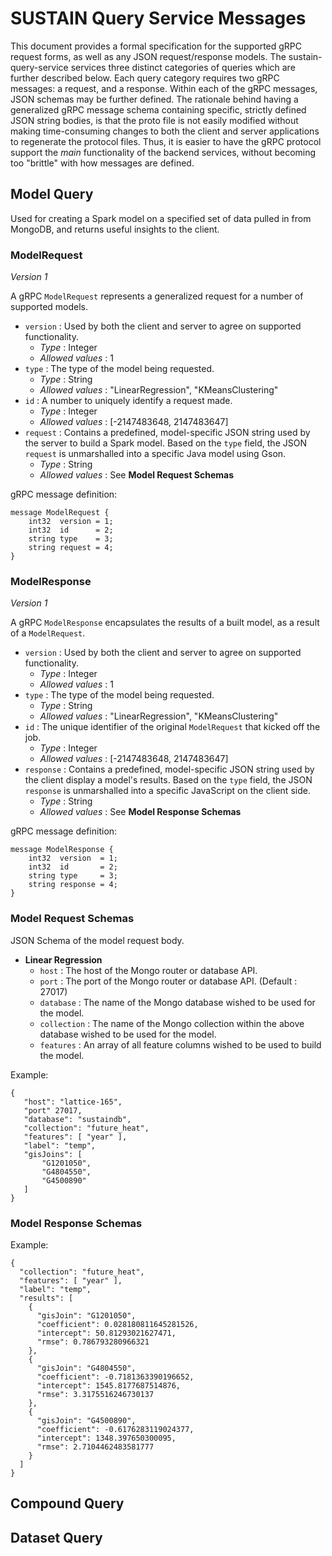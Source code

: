 # SUSTAIN Query Service Messages

This document provides a formal specification for the supported gRPC request forms, as well as any JSON request/response models.
The sustain-query-service services three distinct categories of queries which are further described below.
Each query category requires two gRPC messages: a request, and a response. Within each of the gRPC messages, JSON schemas may be further defined.
The rationale behind having a generalized gRPC message schema containing specific, strictly defined JSON string bodies, is that the 
proto file is not easily modified without making time-consuming changes to both the client and server applications to regenerate the protocol files. Thus,
it is easier to have the gRPC protocol support the *main* functionality of the backend services, without becoming too "brittle" with how messages
are defined.

## Model Query

Used for creating a Spark model on a specified set of data pulled in from MongoDB, and returns useful insights to the client.

### ModelRequest

*Version 1*

A gRPC `ModelRequest` represents a generalized request for a number of supported models.
- `version` : Used by both the client and server to agree on supported functionality.
    - *Type* : Integer
    - *Allowed values* : 1
- `type` : The type of the model being requested.
    - *Type* : String
    - *Allowed values* : "LinearRegression", "KMeansClustering"
- `id` : A number to uniquely identify a request made.
    - *Type* : Integer
    - *Allowed values* : [-2147483648, 2147483647]
- `request` : Contains a predefined, model-specific JSON string used by the server to build a Spark model.
  Based on the `type` field, the JSON `request` is unmarshalled into a specific Java model using Gson.
    - *Type* : String
    - *Allowed values* : See **Model Request Schemas**
    
gRPC message definition:
```
message ModelRequest {
    int32  version = 1;
    int32  id      = 2;
    string type    = 3;
    string request = 4;
}
```

### ModelResponse

*Version 1*

A gRPC `ModelResponse` encapsulates the results of a built model, as a result of a `ModelRequest`.
- `version` : Used by both the client and server to agree on supported functionality.
    - *Type* : Integer
    - *Allowed values* : 1
- `type` : The type of the model being requested.
    - *Type* : String
    - *Allowed values* : "LinearRegression", "KMeansClustering"
- `id` : The unique identifier of the original `ModelRequest` that kicked off the job.
    - *Type* : Integer
    - *Allowed values* : [-2147483648, 2147483647]
- `response` : Contains a predefined, model-specific JSON string used by the client display a model's results.
  Based on the `type` field, the JSON `response` is unmarshalled into a specific JavaScript on the client side.
    - *Type* : String
    - *Allowed values* : See **Model Response Schemas**
    
gRPC message definition:
```
message ModelResponse {
    int32  version  = 1;
    int32  id       = 2;
    string type     = 3;
    string response = 4;
}
```

### Model Request Schemas

JSON Schema of the model request body.

- **Linear Regression**
    - `host` :  The host of the Mongo router or database API.
    - `port` :  The port of the Mongo router or database API. (Default : 27017)
    - `database` : The name of the Mongo database wished to be used for the model.
    - `collection` : The name of the Mongo collection within the above database wished to be used for the model.
    - `features` : An array of all feature columns wished to be used to build the model.

Example:
```
{
   "host": "lattice-165",
   "port" 27017,
   "database": "sustaindb",
   "collection": "future_heat",
   "features": [ "year" ],
   "label": "temp",
   "gisJoins": [
       "G1201050",
       "G4804550",
       "G4500890"
   ]
}
```

### Model Response Schemas

Example:
```
{
  "collection": "future_heat",
  "features": [ "year" ],
  "label": "temp",
  "results": [
    {
      "gisJoin": "G1201050",
      "coefficient": 0.028180811645281526,
      "intercept": 50.81293021627471,
      "rmse": 0.786793280966321
    },
    {
      "gisJoin": "G4804550",
      "coefficient": -0.7181363390196652,
      "intercept": 1545.8177687514876,
      "rmse": 3.3175516246730137
    },
    {
      "gisJoin": "G4500890",
      "coefficient": -0.6176283119024377,
      "intercept": 1348.397650300095,
      "rmse": 2.7104462483581777
    }
  ]
}
```

## Compound Query


## Dataset Query
